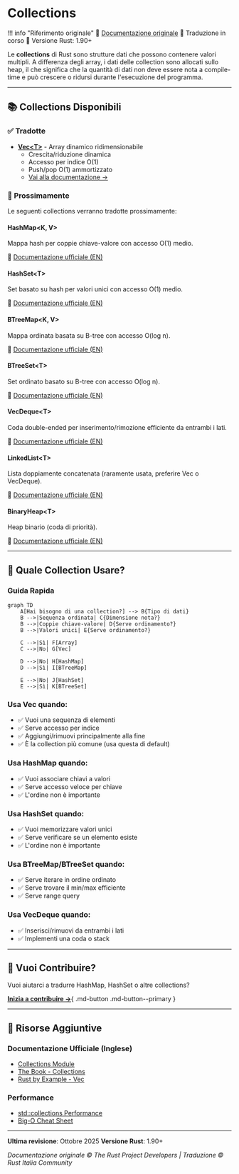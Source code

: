 # Collections

!!! info "Riferimento originale"
    📖 [Documentazione originale](https://doc.rust-lang.org/std/collections/)
    🔄 Traduzione in corso
    📝 Versione Rust: 1.90+

Le **collections** di Rust sono strutture dati che possono contenere valori multipli. A differenza degli array, i dati delle collection sono allocati sullo heap, il che significa che la quantità di dati non deve essere nota a compile-time e può crescere o ridursi durante l'esecuzione del programma.

---

## 📚 Collections Disponibili

### ✅ Tradotte

- **[Vec\<T\>](vec.md)** - Array dinamico ridimensionabile
  - Crescita/riduzione dinamica
  - Accesso per indice O(1)
  - Push/pop O(1) ammortizzato
  - [Vai alla documentazione →](vec.md)

### 📅 Prossimamente

Le seguenti collections verranno tradotte prossimamente:

#### HashMap\<K, V\>
Mappa hash per coppie chiave-valore con accesso O(1) medio.

🔗 [Documentazione ufficiale (EN)](https://doc.rust-lang.org/std/collections/struct.HashMap.html)

#### HashSet\<T\>
Set basato su hash per valori unici con accesso O(1) medio.

🔗 [Documentazione ufficiale (EN)](https://doc.rust-lang.org/std/collections/struct.HashSet.html)

#### BTreeMap\<K, V\>
Mappa ordinata basata su B-tree con accesso O(log n).

🔗 [Documentazione ufficiale (EN)](https://doc.rust-lang.org/std/collections/struct.BTreeMap.html)

#### BTreeSet\<T\>
Set ordinato basato su B-tree con accesso O(log n).

🔗 [Documentazione ufficiale (EN)](https://doc.rust-lang.org/std/collections/struct.BTreeSet.html)

#### VecDeque\<T\>
Coda double-ended per inserimento/rimozione efficiente da entrambi i lati.

🔗 [Documentazione ufficiale (EN)](https://doc.rust-lang.org/std/collections/struct.VecDeque.html)

#### LinkedList\<T\>
Lista doppiamente concatenata (raramente usata, preferire Vec o VecDeque).

🔗 [Documentazione ufficiale (EN)](https://doc.rust-lang.org/std/collections/struct.LinkedList.html)

#### BinaryHeap\<T\>
Heap binario (coda di priorità).

🔗 [Documentazione ufficiale (EN)](https://doc.rust-lang.org/std/collections/struct.BinaryHeap.html)

---

## 🎯 Quale Collection Usare?

### Guida Rapida

```mermaid
graph TD
    A[Hai bisogno di una collection?] --> B{Tipo di dati}
    B -->|Sequenza ordinata| C{Dimensione nota?}
    B -->|Coppie chiave-valore| D{Serve ordinamento?}
    B -->|Valori unici| E{Serve ordinamento?}

    C -->|Sì| F[Array]
    C -->|No| G[Vec]

    D -->|No| H[HashMap]
    D -->|Sì| I[BTreeMap]

    E -->|No| J[HashSet]
    E -->|Sì| K[BTreeSet]
```

### Usa Vec quando:
- ✅ Vuoi una sequenza di elementi
- ✅ Serve accesso per indice
- ✅ Aggiungi/rimuovi principalmente alla fine
- ✅ È la collection più comune (usa questa di default)

### Usa HashMap quando:
- ✅ Vuoi associare chiavi a valori
- ✅ Serve accesso veloce per chiave
- ✅ L'ordine non è importante

### Usa HashSet quando:
- ✅ Vuoi memorizzare valori unici
- ✅ Serve verificare se un elemento esiste
- ✅ L'ordine non è importante

### Usa BTreeMap/BTreeSet quando:
- ✅ Serve iterare in ordine ordinato
- ✅ Serve trovare il min/max efficiente
- ✅ Serve range query

### Usa VecDeque quando:
- ✅ Inserisci/rimuovi da entrambi i lati
- ✅ Implementi una coda o stack

---

## 🤝 Vuoi Contribuire?

Vuoi aiutarci a tradurre HashMap, HashSet o altre collections?

[**Inizia a contribuire →**](../../CONTRIBUTING.md){ .md-button .md-button--primary }

---

## 📖 Risorse Aggiuntive

### Documentazione Ufficiale (Inglese)
- [Collections Module](https://doc.rust-lang.org/std/collections/)
- [The Book - Collections](https://doc.rust-lang.org/book/ch08-00-common-collections.html)
- [Rust by Example - Vec](https://doc.rust-lang.org/rust-by-example/std/vec.html)

### Performance
- [std::collections Performance](https://doc.rust-lang.org/std/collections/#performance)
- [Big-O Cheat Sheet](https://www.bigocheatsheet.com/)

---

**Ultima revisione**: Ottobre 2025
**Versione Rust**: 1.90+

*Documentazione originale © The Rust Project Developers | Traduzione © Rust Italia Community*
